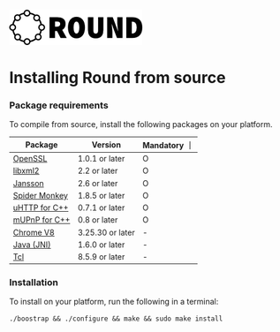 ![round_logo](./img/round_logo.png)

# Installing Round from source

### Package requirements

To compile from source, install the following packages on your platform.

| Package | Version | Mandatory ｜
|---|---|---|
| [OpenSSL](https://www.openssl.org) | 1.0.1 or later | O |
| [libxml2](http://xmlsoft.org/) | 2.2 or later | O |
| [Jansson](http://www.digip.org/jansson/) | 2.6 or later | O |
| [Spider Monkey ](https://developer.mozilla.org/ja/docs/SpiderMonkey) | 1.8.5 or later | O |
| [uHTTP for C++](http://www.cybergarage.org/do/view/Main/HttpEngineForCC) | 0.7.1 or later | O |
| [mUPnP for C++](http://www.cybergarage.org/do/view/Main/CyberLinkForCC) | 0.8 or later | O |
| [Chrome V8](https://developers.google.com/v8/) | 3.25.30 or later | - |
| [Java (JNI)](https://java.com/) | 1.6.0 or later | - |
| [Tcl](http://www.tcl.tk/) | 8.5.9 or later | - |

### Installation

To install on your platform, run the following in a terminal:

```
./boostrap && ./configure && make && sudo make install
```
